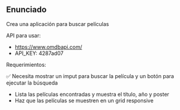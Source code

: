 ## Enunciado

Crea una aplicación para buscar películas

API para usar:

- https://www.omdbapi.com/
- API_KEY: 4287ad07

Requerimientos:

✅ Necesita mostrar un imput para buscar la película y un botón para ejecutar la búsqueda
- Lista las películas encontradas y muestra el título, año y poster
- Haz que las películas se muestren en un grid responsive
